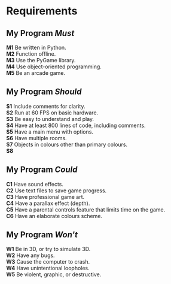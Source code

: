 # Requirements

## My Program *Must*
**M1** Be written in Python.  
**M2** Function offline.  
**M3** Use the PyGame library.  
**M4** Use object-oriented programming.  
**M5** Be an arcade game.  

## My Program *Should*
**S1** Include comments for clarity.  
**S2** Run at 60 FPS on basic hardware.  
**S3** Be easy to understand and play.  
**S4** Have at least 800 lines of code, including comments.  
**S5** Have a main menu with options.  
**S6** Have multiple rooms.  
**S7** Objects in colours other than primary colours.  
**S8** 

## My Program *Could*
**C1** Have sound effects.  
**C2** Use text files to save game progress.  
**C3** Have professional game art.  
**C4** Have a parallax effect (depth).  
**C5** Have a parental controls feature that limits time on the game.  
**C6** Have an elaborate colours scheme.

## My Program *Won't*
**W1** Be in 3D, or try to simulate 3D.  
**W2** Have any bugs.  
**W3** Cause the computer to crash.  
**W4** Have unintentional loopholes.  
**W5** Be violent, graphic, or destructive.
